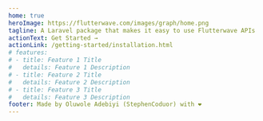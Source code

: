 ```yaml
---
home: true
heroImage: https://flutterwave.com/images/graph/home.png
tagline: A Laravel package that makes it easy to use Flutterwave APIs
actionText: Get Started →
actionLink: /getting-started/installation.html
# features:
# - title: Feature 1 Title
#   details: Feature 1 Description
# - title: Feature 2 Title
#   details: Feature 2 Description
# - title: Feature 3 Title
#   details: Feature 3 Description
footer: Made by Oluwole Adebiyi (StephenCoduor) with ❤️
---
```

